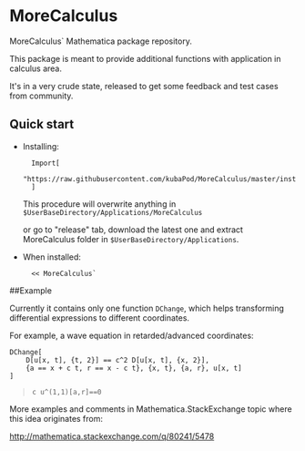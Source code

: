 # MoreCalculus

MoreCalculus` Mathematica package repository.

This package is meant to provide additional functions with application in calculus area. 

It's in a very crude state, released to get some feedback and test cases from community.


## Quick start

- Installing:

        Import[
            "https://raw.githubusercontent.com/kubaPod/MoreCalculus/master/install.m"
        ]
    
    This procedure will overwrite anything in `$UserBaseDirectory/Applications/MoreCalculus`
    
    or go to "release" tab, download the latest one and extract MoreCalculus folder
    in `$UserBaseDirectory/Applications`.

- When installed:

        << MoreCalculus`


##Example

Currently it contains only one function `DChange`, which helps transforming differential expressions to different coordinates.

For example, a wave equation in retarded/advanced coordinates:

    DChange[ 
        D[u[x, t], {t, 2}] == c^2 D[u[x, t], {x, 2}], 
        {a == x + c t, r == x - c t}, {x, t}, {a, r}, u[x, t]
    ]

>     c u^(1,1)[a,r]==0

More examples and comments in Mathematica.StackExchange topic where this idea originates from:


http://mathematica.stackexchange.com/q/80241/5478


